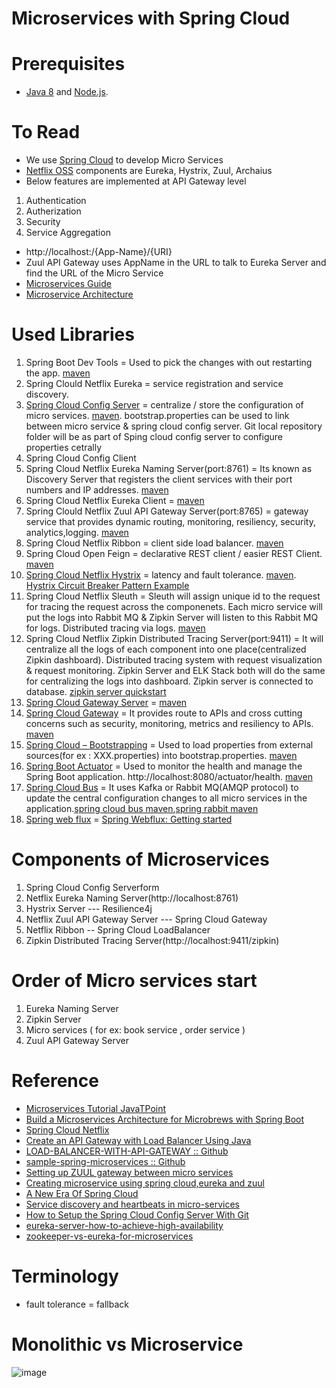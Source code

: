 # Microservices with Spring Cloud
# Prerequisites
* [Java 8](http://www.oracle.com/technetwork/java/javase/downloads/jdk8-downloads-2133151.html) and [Node.js](https://nodejs.org/).
# To Read
* We use [Spring Cloud](https://spring.io/projects/spring-cloud) to develop Micro Services
* [Netflix OSS](https://netflix.github.io/) components are Eureka, Hystrix, Zuul, Archaius
* Below features are implemented at API Gateway level
1. Authentication
2. Autherization
3. Security
5. Service Aggregation
* http://localhost:<port>/{App-Name}/{URI}
* Zuul API Gateway uses AppName in the URL to talk to Eureka Server and find the URL of the Micro Service
* [Microservices Guide](https://martinfowler.com/microservices/)
* [Microservice Architecture](https://microservices.io/patterns/microservices.html)
  
# Used Libraries
  1. Spring Boot Dev Tools = Used to pick the changes with out restarting the app. [maven](https://mvnrepository.com/artifact/org.springframework.boot/spring-boot-devtools)
  2. Spring Clould Netflix Eureka = service registration and service discovery. 
  3. [Spring Cloud Config Server](https://cloud.spring.io/spring-cloud-config/reference/html/#_quick_start) = centralize / store the configuration of micro services. [maven](https://mvnrepository.com/artifact/org.springframework.cloud/spring-cloud-config-server). bootstrap.properties can be used to link between micro service & spring cloud config server. Git local repository folder will be as part of Sping cloud config server to configure properties cetrally
  4. Spring Cloud Config Client
  5. Spring Cloud Netflix Eureka Naming Server(port:8761) = Its known as Discovery Server that registers the client services with their port numbers and IP addresses. [maven](https://mvnrepository.com/artifact/org.springframework.cloud/spring-cloud-starter-netflix-eureka-server)
  6. Spring Cloud Netflix Eureka Client = [maven](https://mvnrepository.com/artifact/org.springframework.cloud/spring-cloud-starter-netflix-eureka-client)
  7. Spring Clould Netflix Zuul API Gateway Server(port:8765) = gateway service that provides dynamic routing, monitoring, resiliency, security, analytics,logging. [maven](https://mvnrepository.com/artifact/org.springframework.cloud/spring-cloud-starter-netflix-zuul)
  8. Spring Cloud Netflix Ribbon = client side load balancer. [maven](https://mvnrepository.com/artifact/org.springframework.cloud/spring-cloud-starter-netflix-ribbon)
  9. Spring Cloud Open Feign = declarative REST client / easier REST Client. [maven](https://mvnrepository.com/artifact/org.springframework.cloud/spring-cloud-starter-openfeign)
  10. [Spring Cloud Netflix Hystrix](https://www.baeldung.com/spring-cloud-netflix-hystrix) = latency and fault tolerance. [maven](https://mvnrepository.com/artifact/org.springframework.cloud/spring-cloud-starter-netflix-hystrix). [Hystrix Circuit Breaker Pattern Example](https://howtodoinjava.com/spring-cloud/spring-hystrix-circuit-breaker-tutorial/#what-is-circuit-breaker)
  11. Spring Cloud Netflix Sleuth = Sleuth will assign unique id to the request for tracing the request across the componenets. Each micro service will put the logs into Rabbit MQ & Zipkin Server will listen to this Rabbit MQ for logs. Distributed tracing via logs. [maven](https://mvnrepository.com/artifact/org.springframework.cloud/spring-cloud-sleuth-zipkin)
  12. Spring Cloud Netflix Zipkin Distributed Tracing Server(port:9411) = It will centralize all the logs of each component into one place(centralized Zipkin dashboard). Distributed tracing system with request visualization & request monitoring. Zipkin Server and ELK Stack both will do the same for centralizing the logs into dashboard. Zipkin server is connected to database. [zipkin server quickstart](https://zipkin.io/pages/quickstart)
  13. [Spring Cloud Gateway Server](https://spring.io/projects/spring-cloud-gateway) = [maven](https://mvnrepository.com/artifact/org.springframework.cloud/spring-cloud-gateway-server)
  14. [Spring Cloud Gateway](https://cloud.spring.io/spring-cloud-gateway/reference/html/) = It provides route to APIs and cross cutting concerns such as security,  monitoring, metrics and resiliency to APIs. [maven](https://mvnrepository.com/artifact/org.springframework.cloud/spring-cloud-starter-gateway)
  15. [Spring Cloud – Bootstrapping](https://www.baeldung.com/spring-cloud-bootstrapping) = Used to load properties from external sources(for ex : XXX.properties) into bootstrap.properties. [maven](https://mvnrepository.com/artifact/org.springframework.cloud/spring-cloud-starter-bootstrap)
  16. [Spring Boot Actuator](https://www.javatpoint.com/spring-boot-actuator) =  Used to monitor the health and manage the Spring Boot application. http://localhost:8080/actuator/health. [maven](https://mvnrepository.com/artifact/org.springframework.boot/spring-boot-actuator)
  17. [Spring Cloud Bus](https://cloud.spring.io/spring-cloud-bus/reference/html/) = It uses Kafka or Rabbit MQ(AMQP protocol) to update the central configuration changes to all micro services in the application.[spring cloud bus maven](https://mvnrepository.com/artifact/org.springframework.cloud/spring-cloud-starter-bus-amqp),[spring rabbit maven](https://mvnrepository.com/artifact/org.springframework.amqp/spring-rabbit)
  18. [Spring web flux](https://docs.spring.io/spring-framework/docs/current/reference/html/web-reactive.html#webflux) = [Spring Webflux: Getting started](https://dzone.com/articles/spring-webflux-getting-started)
# Components of Microservices 
1. Spring Cloud Config Serverform
2. Netflix Eureka Naming Server(http://localhost:8761)
3. Hystrix Server --- Resilience4j
4. Netflix Zuul API Gateway Server --- Spring Cloud Gateway
5. Netflix Ribbon -- Spring Cloud LoadBalancer
6. Zipkin Distributed Tracing Server(http://localhost:9411/zipkin)
# Order of Micro services start
1. Eureka Naming Server
2. Zipkin Server
3. Micro services ( for ex: book service , order service ) 
4. Zuul API Gateway Server
# Reference
* [Microservices Tutorial JavaTPoint](https://www.javatpoint.com/microservices)
* [Build a Microservices Architecture for Microbrews with Spring Boot](https://developer.okta.com/blog/2017/06/15/build-microservices-architecture-spring-boot)
* [Spring Cloud Netflix](https://cloud.spring.io/spring-cloud-netflix/2.0.x/single/spring-cloud-netflix.html)
* [Create an API Gateway with Load Balancer Using Java](https://dzone.com/articles/create-an-api-gateway-with-load-balancer-in-java)
* [LOAD-BALANCER-WITH-API-GATEWAY :: Github](https://github.com/VishnuViswam/LOAD-BALANCER-WITH-API-GATEWAY)
* [sample-spring-microservices :: Github](https://github.com/piomin/sample-spring-microservices)
* [Setting up ZUUL gateway between micro services](https://stackoverflow.com/questions/64427773/setting-up-zuul-gateway-between-micro-services)
* [Creating microservice using spring cloud,eureka and zuul](https://piotrminkowski.wordpress.com/2017/02/05/part-1-creating-microservice-using-spring-cloud-eureka-and-zuul/)
* [A New Era Of Spring Cloud](https://dzone.com/articles/a-new-era-of-spring-cloud)
* [Service discovery and heartbeats in micro-services](https://www.youtube.com/watch?v=lWE_UIbm8NA&list=RDCMUCRPMAqdtSgd0Ipeef7iFsKw&index=26)
* [How to Setup the Spring Cloud Config Server With Git](https://dzone.com/articles/how-to-setup-the-spring-cloud-configuration-server-with-git)
* [eureka-server-how-to-achieve-high-availability](https://stackoverflow.com/questions/38549902/eureka-server-how-to-achieve-high-availability)
* [zookeeper-vs-eureka-for-microservices](https://stackoverflow.com/questions/48635782/what-is-the-role-of-zookeeper-vs-eureka-for-microservices)
# Terminology
* fault tolerance = fallback
# Monolithic vs Microservice
![image](https://user-images.githubusercontent.com/7721150/144594924-f512b8e3-0c1c-4a1f-b5ff-b6361ed657f9.png)



